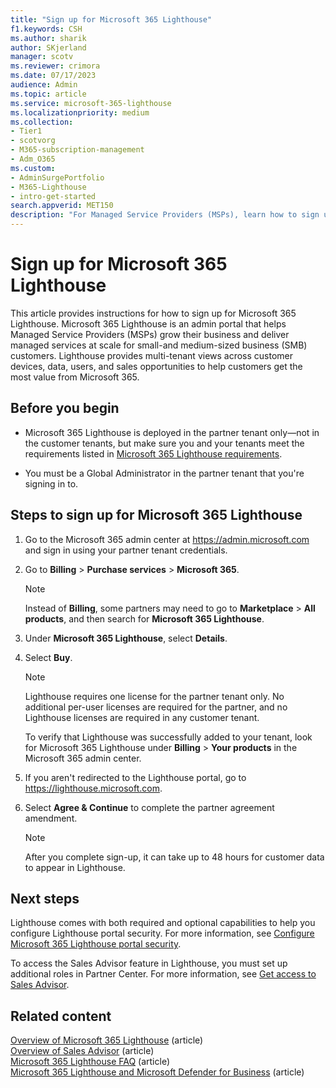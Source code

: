 ```yaml
---
title: "Sign up for Microsoft 365 Lighthouse"
f1.keywords: CSH
ms.author: sharik
author: SKjerland
manager: scotv
ms.reviewer: crimora
ms.date: 07/17/2023
audience: Admin
ms.topic: article
ms.service: microsoft-365-lighthouse
ms.localizationpriority: medium
ms.collection:
- Tier1
- scotvorg
- M365-subscription-management
- Adm_O365
ms.custom:
- AdminSurgePortfolio
- M365-Lighthouse   
- intro-get-started                      
search.appverid: MET150
description: "For Managed Service Providers (MSPs), learn how to sign up for Microsoft 365 Lighthouse."
---
```


# Sign up for Microsoft 365 Lighthouse

This article provides instructions for how to sign up for Microsoft 365 Lighthouse. Microsoft 365 Lighthouse is an admin portal that helps Managed Service Providers (MSPs) grow their business and deliver managed services at scale for small-and medium-sized business (SMB) customers. Lighthouse provides multi-tenant views across customer devices, data, users, and sales opportunities to help customers get the most value from Microsoft 365.

## Before you begin

- Microsoft 365 Lighthouse is deployed in the partner tenant only&mdash;not in the customer tenants, but make sure you and your tenants meet the requirements listed in [Microsoft 365 Lighthouse requirements](m365-lighthouse-requirements.md).

- You must be a Global Administrator in the partner tenant that you're signing in to.

## Steps to sign up for Microsoft 365 Lighthouse

1. Go to the Microsoft 365 admin center at <a href="https://go.microsoft.com/fwlink/p/?linkid=2024339" target="_blank">https://admin.microsoft.com</a> and sign in using your partner tenant credentials. 

2. Go to **Billing** > **Purchase services** > **Microsoft 365**.
 
    > [!NOTE]
    > Instead of **Billing**, some partners may need to go to **Marketplace** > **All products**, and then search for **Microsoft 365 Lighthouse**.
   
3. Under **Microsoft 365 Lighthouse**, select **Details**. 

4. Select **Buy**.

    > [!NOTE]
    > Lighthouse requires one license for the partner tenant only. No additional per-user licenses are required for the partner, and no Lighthouse licenses are required in any customer tenant. 

    To verify that Lighthouse was successfully added to your tenant, look for Microsoft 365 Lighthouse under **Billing** > **Your products** in the Microsoft 365 admin center.

5. If you aren't redirected to the Lighthouse portal, go to <a href="https://go.microsoft.com/fwlink/p/?linkid=2168110" target="_blank">https://lighthouse.microsoft.com</a>.

6. Select **Agree & Continue** to complete the partner agreement amendment.

    > [!NOTE]
    > After you complete sign-up, it can take up to 48 hours for customer data to appear in Lighthouse.

## Next steps

Lighthouse comes with both required and optional capabilities to help you configure Lighthouse portal security. For more information, see [Configure Microsoft 365 Lighthouse portal security](m365-lighthouse-configure-portal-security.md).

To access the Sales Advisor feature in Lighthouse, you must set up additional roles in Partner Center. For more information, see [Get access to Sales Advisor](m365-lighthouse-get-access-to-sales-advisor.md).  

## Related content

[Overview of Microsoft 365 Lighthouse](m365-lighthouse-overview.md) (article)\
[Overview of Sales Advisor](m365-lighthouse-sales-advisor-overview.md) (article)\
[Microsoft 365 Lighthouse FAQ](m365-lighthouse-faq.yml) (article)\
[Microsoft 365 Lighthouse and Microsoft Defender for Business](../security/defender-business/mdb-lighthouse-integration.md) (article)
